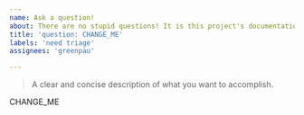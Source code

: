 ```yaml
---
name: Ask a question!
about: There are no stupid questions! It is this project's documentation that needs improvement. Show ❤️️, give 🌟
title: 'question: CHANGE_ME'
labels: 'need triage'
assignees: 'greenpau'

---
```


> A clear and concise description of what you want to accomplish.

CHANGE_ME
